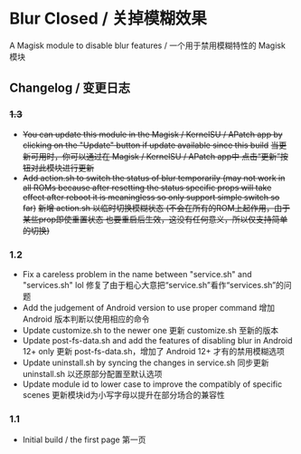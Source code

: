 # Blur Closed / 关掉模糊效果
A Magisk module to disable blur features / 一个用于禁用模糊特性的 Magisk 模块

## Changelog / 变更日志
### ~~1.3~~
- <s>You can update this module
  in the Magisk / KernelSU / APatch app
  by clicking on the "Update" button if update available
  since this build</s>
  <s>当更新可用时，你可以通过在 Magisk / KernelSU / APatch app中
  点击“更新”按钮对此模块进行更新</s>
- <s>Add action.sh to switch the status of blur temporarily
  (may not work in all ROMs because after resetting the status
  specific props will take effect after reboot
  it is meaningless so only support simple switch so far)</s>
  <s>新增 action.sh 以临时切换模糊状态
  (不会在所有的ROM上起作用，由于某些prop即使重置状态
  也要重启后生效，这没有任何意义，所以仅支持简单的切换)</s>

### 1.2
- Fix a careless problem in the name between "service.sh" and "services.sh" lol
  修复了由于粗心大意把“service.sh”看作“services.sh”的问题
- Add the judgement of Android version to use proper command
  增加 Android 版本判断以使用相应的命令
- Update customize.sh to the newer one
  更新 customize.sh 至新的版本
- Update post-fs-data.sh and add the features of disabling blur in Android 12+ only
  更新 post-fs-data.sh，增加了 Android 12+ 才有的禁用模糊选项
- Update uninstall.sh by syncing the changes in service.sh
  同步更新 uninstall.sh 以还原部分配置至默认选项
- Update module id to lower case to improve the compatibly of specific scenes
  更新模块id为小写字母以提升在部分场合的兼容性

### 1.1
- Initial build / the first page
  第一页

